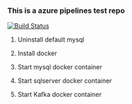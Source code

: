 ### This is a azure pipelines test repo

[![Build Status](https://dev.azure.com/zlzforever/azurepipelines-test/_apis/build/status/zlzforever.azurepipelines-test?branchName=master)](https://dev.azure.com/zlzforever/azurepipelines-test/_build/latest?definitionId=4&branchName=master)

1. Uninstall default mysql

2. Install docker
 
3. Start mysql docker container
 
4. Start sqlserver docker container

5. Start Kafka docker container
